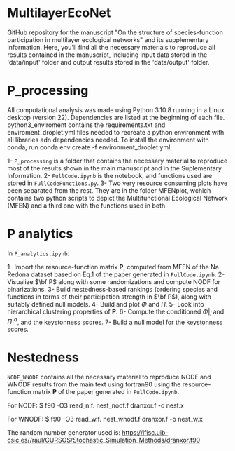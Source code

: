# MultilayerEcoNet

GitHub repository for the manuscript "On the structure of species-function participation in multilayer ecological networks" and its supplementary information. Here, you'll find all the necessary materials to reproduce all results contained in the manuscript, including input data stored in the 'data/input' folder and output results stored in the 'data/output' folder.

# P_processing

All computational analysis was made using Python 3.10.8 running in  a Linux desktop (version 22). Dependencies are listed at the beginning of each file.
python3_enviroment contains the requirements.txt and enviroment_droplet.yml files needed to recreate a python environment with all libraries adn dependencies needed. To install the environment with conda, run conda env create -f environment_droplet.yml.

1- `P_processing` is a folder that contains the necessary material to reproduce most of the results shown in the main manuscript and in the Suplementary Information.
2- `FullCode.ipynb` is the notebook, and functions used are stored in `FullCodeFunctions.py`.
3- Two very resource consuming plots have been separated from the rest. They are in the folder MFENplot, wchich contains two python scripts to depict the Multifunctional Ecological Network (MFEN) and a third one with the functions used in both.

# P analytics

In `P_analytics.ipynb`:

1- Import the resource-function matrix $\mathbf{P}$, computed from MFEN of the Na Redona dataset based on Eq.1 of the paper generated in `FullCode.ipynb`.
2- Visualize $\bf P$ along with some randomizations and compute NODF for binarizations.
3- Build nestedness-based rankings (ordering species and functions in terms of their participation strength in $\bf P$), along with suitably defined null models.
4- Build and plot $\Phi$ and $\Pi$.
5- Look into hierarchical clustering properties of $\mathbf{P}$.
6- Compute the conditioned $\Phi|_i$ and $\Pi|^\alpha$, and the keystonness scores.
7- Build a null model for the keystonness scores.

# Nestedness 

`NODF_WNODF` contains all the necessary material to reproduce NODF and WNODF results from the main text using fortran90 using the resource-function matrix $\mathbf{P}$ of the paper generated in `FullCode.ipynb`. 

For NODF:
$ f90 -O3 read_n.f. nest_nodf.f dranxor.f -o nest.x

For WNODF:
$ f90 -O3 read_w.f. nest_wnodf.f dranxor.f -o nest_w.x

The random number generator used is:
https://ifisc.uib-csic.es//raul/CURSOS/Stochastic_Simulation_Methods/dranxor.f90
